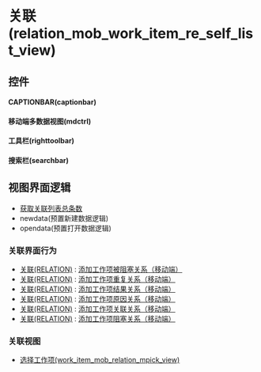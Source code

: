 # 关联(relation_mob_work_item_re_self_list_view)  <!-- {docsify-ignore-all} -->



## 控件
#### CAPTIONBAR(captionbar)
#### 移动端多数据视图(mdctrl)
#### 工具栏(righttoolbar)
#### 搜索栏(searchbar)

## 视图界面逻辑
  * [获取关联列表总条数](module/Base/relation/uilogic/get_list_total)
  * newdata(预置新建数据逻辑)
  * opendata(预置打开数据逻辑)


### 关联界面行为
  * [关联(RELATION)](module/Base/relation) : [添加工作项被阻塞关系（移动端）](module/Base/relation#界面行为)
  * [关联(RELATION)](module/Base/relation) : [添加工作项重复关系（移动端）](module/Base/relation#界面行为)
  * [关联(RELATION)](module/Base/relation) : [添加工作项结果关系（移动端）](module/Base/relation#界面行为)
  * [关联(RELATION)](module/Base/relation) : [添加工作项原因关系（移动端）](module/Base/relation#界面行为)
  * [关联(RELATION)](module/Base/relation) : [添加工作项关联关系（移动端）](module/Base/relation#界面行为)
  * [关联(RELATION)](module/Base/relation) : [添加工作项阻塞关系（移动端）](module/Base/relation#界面行为)

### 关联视图
  * [选择工作项(work_item_mob_relation_mpick_view)](app/view/work_item_mob_relation_mpick_view)

<script>
 const { createApp } = Vue
  createApp({
    data() {
      return {

      }
    }
  }).use(ElementPlus).mount('#app')
</script>